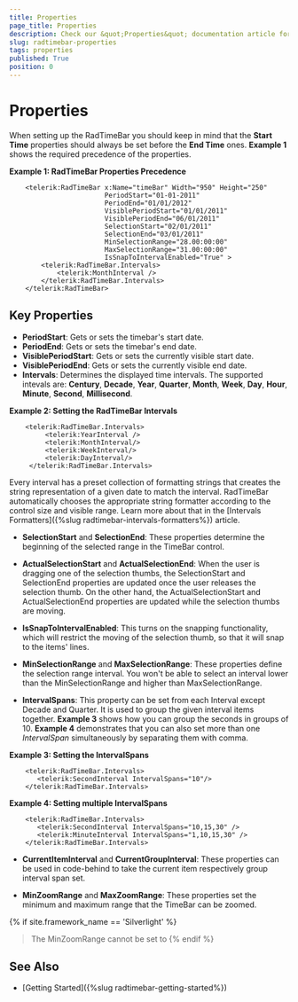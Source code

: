 ```yaml
---
title: Properties
page_title: Properties
description: Check our &quot;Properties&quot; documentation article for the RadTimeBar {{ site.framework_name }} control.
slug: radtimebar-properties
tags: properties
published: True
position: 0
---
```


# Properties

When setting up the RadTimeBar you should keep in mind that the __Start Time__ properties should always be set before the __End Time__ ones. __Example 1__ shows the required precedence of the properties.

__Example 1: RadTimeBar Properties Precedence__

```XAML
	<telerik:RadTimeBar x:Name="timeBar" Width="950" Height="250"      
						PeriodStart="01-01-2011"
						PeriodEnd="01/01/2012"
						VisiblePeriodStart="01/01/2011"
						VisiblePeriodEnd="06/01/2011"
						SelectionStart="02/01/2011"
						SelectionEnd="03/01/2011"
						MinSelectionRange="28.00:00:00"                            
						MaxSelectionRange="31.00:00:00"                            
						IsSnapToIntervalEnabled="True" >
		<telerik:RadTimeBar.Intervals>
			<telerik:MonthInterval />
		</telerik:RadTimeBar.Intervals>
	</telerik:RadTimeBar>
``` 

## Key Properties
	
* __PeriodStart__: Gets or sets the timebar's start date.
* __PeriodEnd__: Gets or sets the timebar's end date.
* __VisiblePeriodStart__: Gets or sets the currently visible start date.
* __VisiblePeriodEnd__: Gets or sets the currently visible end date.
* __Intervals__: Determines the displayed time intervals. The supported intevals are: __Century__, __Decade__, __Year__, __Quarter__, __Month__, __Week__, __Day__, __Hour__, __Minute__, __Second__, __Millisecond__.

__Example 2: Setting the RadTimeBar Intervals__

```XAML
	<telerik:RadTimeBar.Intervals>
	     <telerik:YearInterval />
	     <telerik:MonthInterval/>
	     <telerik:WeekInterval/>
	     <telerik:DayInterval/>
	 </telerik:RadTimeBar.Intervals>
```

Every interval has a preset collection of formatting strings that creates the string representation of a given date to match the interval. RadTimeBar automatically chooses the appropriate string formatter according to the control size and visible range. Learn more about that in the [Intervals Formatters]({%slug radtimebar-intervals-formatters%}) article.

* __SelectionStart__ and __SelectionEnd__: These properties determine the beginning of the selected range in the TimeBar control.

* __ActualSelectionStart__ and __ActualSelectionEnd__: When the user is dragging one of the selection thumbs, the SelectionStart and SelectionEnd properties are updated once the user releases the selection thumb. On the other hand, the ActualSelectionStart and ActualSelectionEnd properties are updated while the selection thumbs are moving.

* __IsSnapToIntervalEnabled__: This turns on the snapping functionality, which will restrict the moving of the selection thumb, so that it will snap to the items' lines.

* __MinSelectionRange__ and __MaxSelectionRange__: These properties define the selection range interval. You won't be able to select an interval lower than the MinSelectionRange and higher than MaxSelectionRange.

* __IntervalSpans__: This property can be set from each Interval except Decade and Quarter. It is used to group the given interval items together. __Example 3__ shows how you can group the seconds in groups of 10. __Example 4__ demonstrates that you can also set more than one *IntervalSpan* simultaneously by separating them with comma.

__Example 3: Setting the IntervalSpans__

```XAML
	<telerik:RadTimeBar.Intervals>
	   <telerik:SecondInterval IntervalSpans="10"/>
	</telerik:RadTimeBar.Intervals>
```

__Example 4: Setting multiple IntervalSpans__

```XAML
	<telerik:RadTimeBar.Intervals>
	   <telerik:SecondInterval IntervalSpans="10,15,30" />
	   <telerik:MinuteInterval IntervalSpans="1,10,15,30" />
	</telerik:RadTimeBar.Intervals>
```

* __CurrentItemInterval__ and __CurrentGroupInterval__: These properties can be used in code-behind to take the current item respectively group interval span set.

* __MinZoomRange__ and __MaxZoomRange__: These properties set the minimum and maximum range that the TimeBar can be zoomed.

{% if site.framework_name == 'Silverlight' %}
> The MinZoomRange cannot be set to 
{% endif %}

## See Also

* [Getting Started]({%slug radtimebar-getting-started%})